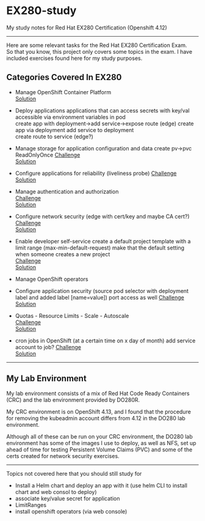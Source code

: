 # EX280-study
My study notes for Red Hat EX280 Certification (Openshift 4.12)

---

Here are some relevant tasks for the Red Hat EX280 Certification Exam.  
So that you know, this project only covers some topics in the exam. I have included exercises
found here for my study purposes.

## Categories Covered In EX280

- Manage OpenShift Container Platform   
    [Solution](./Manage-OpenShift-Container-Platform.md) 


- Deploy applications
  applications that can access secrets with key/val accessible via environment variables in pod  
  create app with deployment->add service->expose route (edge)
  create app via deployment
  add service to deployment  
  create route to service (edge?) 

- Manage storage for application configuration and data  create pv->pvc ReadOnlyOnce
 	[Challenge](./Manage-storage-for-application-configuration-and-data.md)  
    [Solution](./Manage-storage-for-application-configuration-and-data-SOLUTION.md)  

- Configure applications for reliability  (liveliness probe)
 	[Challenge](./Configure-applications-for-reliability.md)  
    [Solution](./Configure-applications-for-reliability-SOLUTION.md)

- Manage authentication and authorization  
 	[Challenge](./Manage-authentication-and-authorization.md)  
    [Solution](./Manage-authentication-and-authorization-SOLUTION.md)  

- Configure network security  (edge with cert/key and maybe CA cert?)
 	[Challenge](./Configure-service-account-edge-passthoguh-routes.md)  
    [Solution](./Configure-service-accountedge-passthoguh-routes-SOLUTION.md) 

- Enable developer self-service
  create a default project template with a limit range (max-min-default-request)
  make that the default setting when someone creates a new project   
    [Challenge](./Enable-developer-self-service.md)  
    [Solution](./Enable-developer-self-service-SOLUTION.md)  
  
- Manage OpenShift operators

- Configure application security  (source pod selector with deployment label and added label [name=value]) port access as well
 	[Challenge](./Configure-application-security.md)  
    [Solution](./Configure-application-security-SOLUTION.md) 

- Quotas - Resource Limits - Scale - Autoscale  
 	[Challenge](./Quotas-Resource-Limits-Scale-Autoscale.md)  
    [Solution](./Quotas-Resource-Limits-Scale-Autoscale-SOLUTION.md)   

- cron jobs in OpenShift  (at a certain time on x day of month) add service account to job?
 	[Challenge](./cron-jobs-in-OpenShift.md)  
    [Solution](./cron-jobs-in-OpenShift-SOLUTION.md)   

---

## My Lab Environment
My lab environment consists of a mix of Red Hat Code Ready Containers (CRC) and the lab environment provided by DO280R.  

My CRC environment is on OpenShift 4.13, and I found that the procedure for removing the kubeadmin account differs from 4.12 in the DO280 lab environment.  

Although all of these can be run on your CRC environment, the DO280 lab environment has some of the images I use to deploy, as well as NFS, set up ahead of time for testing Persistent Volume Claims (PVC) and some of the certs created for network security exercises. 

---
Topics not covered here that you should still study for  
  
- Install a Helm chart and deploy an app with it (use helm CLI to install chart and web consol to deploy)
- associate key/value secret for application
- LimitRanges
- install openshift operators (via web console)



